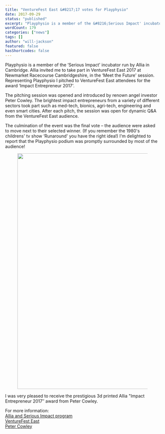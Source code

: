 ```yaml
---
title: "VentureFest East &#8217;17 votes for Playphysio"
date: 2017-09-29
status: "published"
excerpt: "Playphysio is a member of the &#8216;Serious Impact' incubator run by Allia in Cambridge. Allia invited me to take part in VentureFest East 2017 at Newmarket Ra..."
wordCount: 179
categories: ["news"]
tags: []
author: "will-jackson"
featured: false
hasShortcodes: false
---
```

<p>Playphysio is a member of the &#8216;Serious Impact' incubator run by Allia in Cambridge. Allia invited me to take part in VentureFest East 2017 at Newmarket Racecourse Cambridgeshire,  in the &#8216;Meet the Future' session. Representing Playphysio I pitched to VentureFest East attendees for the award &#8216;Impact Entrepreneur 2017'.</p>

<p>The pitching session was opened and introduced by renown angel investor Peter Cowley. The brightest impact entrepreneurs from a variety of different sectors took part such as med-tech, bionics, agri-tech, engineering and even smart cities. After each pitch, the session was open for dynamic Q&A from the VentureFest East audience.</p>

<p>The culmination of the event was the final vote – the audience were asked to move next to their selected winner. (If you remember the 1980's childrens' tv show &#8216;Runaround' you have the right idea!) I'm delighted to report that the Playphysio podium was promptly surrounded by most of the audience!</p>

<figure ><img loading="lazy" decoding="async" width="768" height="768" src="http://astro-wp.local/wp-content/uploads/2019/01/Peter-Cowley-Playphysio.jpg" alt=""  srcset="http://astro-wp.local/wp-content/uploads/2019/01/Peter-Cowley-Playphysio.jpg 768w, http://astro-wp.local/wp-content/uploads/2019/01/Peter-Cowley-Playphysio-300x300.jpg 300w, http://astro-wp.local/wp-content/uploads/2019/01/Peter-Cowley-Playphysio-150x150.jpg 150w" sizes="auto, (max-width: 768px) 100vw, 768px" /></figure>

<p>I was very pleased to receive the prestigious 3d printed Allia "Impact Entrepreneur 2017&#8243; award from Peter Cowley.</p>

<p>For more information: <br><a href="https://seriousimpact.co.uk/">Allia and Serious Impact program</a><br><a href="https://allia.org.uk/latest-news/2017/09/28/entrepreneurs-make-serious-impact-at-venturefest-east/">VentureFest East</a><br><a href="https://www.petercowley.org/">Peter Cowley</a></p>

<p></p>